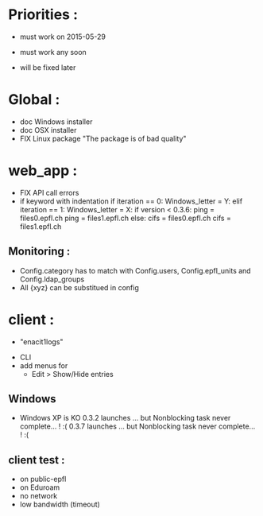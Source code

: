 
Priorities :
============

* must work on 2015-05-29
+ must work any soon
- will be fixed later

Global :
========

+ doc Windows installer
+ doc OSX installer
+ FIX Linux package "The package is of bad quality"


web_app :
=========

+ FIX API call errors
+ if keyword with indentation
  if iteration == 0:
    Windows_letter = Y:
  elif iteration == 1:
    Windows_letter = X:
  if version < 0.3.6:
    ping = files0.epfl.ch
    ping = files1.epfl.ch
  else:
    cifs = files0.epfl.ch
    cifs = files1.epfl.ch


Monitoring :
------------

+ Config.category has to match with Config.users, Config.epfl_units and Config.ldap_groups
+ All {xyz} can be substitued in config


client :
========

* "enacit1logs"
- CLI
- add menus for
  - Edit > Show/Hide entries

Windows
-------

* Windows XP is KO
  0.3.2 launches ... but Nonblocking task never complete... ! :(
  0.3.7 launches ... but Nonblocking task never complete... ! :(


client test :
-------------

* on public-epfl
* on Eduroam
* no network
* low bandwidth (timeout)
